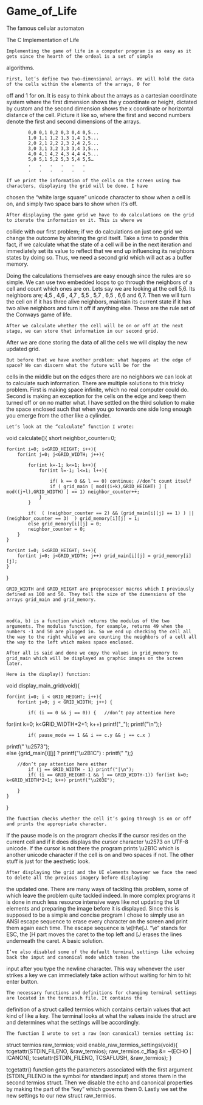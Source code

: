 # Game_of_Life
The famous cellular automaton

 The C Implementation of Life

	Implementing the game of life in a computer program is as easy as it gets since the hearth of the ordeal is a set of simple 
  algorithms.

	First, let’s define two two-dimensional arrays. We will hold the data of the cells within the elements of the arrays, 0 for 
  off and 1 for on. It is easy to think about the arrays as a cartesian coordinate system where the first dimension shows the 
  y coordinate or height, dictated by custom and the second dimension shows the x coordinate or horizontal distance of the 
  cell. Picture it like so, where the first and second numbers denote the first and second dimensions of the arrays.

			0,0	0,1	0,2	0,3	0,4	0,5...
			1,0	1,1	1,2	1,3	1,4	1,5...
			2,0	2,1	2,2	2,3	2,4	2,5...
			3,0	3,1	3,2	3,3	3,4	3,5...
			4,0	4,1	4,2	4,3	4,4	4,5...
			5,0	5,1	5,2	5,3	5,4	5,5…
			.	.	.	.	.	.
			.	.	.	.	.	.

	If we print the information of the cells on the screen using two characters, displaying the grid will be done. I have 
  chosen the “white large square” unicode character to show when a cell is on, and simply two space bars to show when it’s off.

	
	After displaying the game grid we have to do calculations on the grid to iterate the information on it. This is where we
  collide with our first problem; if we do calculations on just one grid we change the outcome by altering the grid itself.
  Take a time to ponder this fact, if we calculate what the state of a cell will be in the next iteration and immediately set
  its value to reflect that we end up influencing its neighbors states by doing so. Thus, we need a second grid which will act
  as a buffer memory.

	
Doing the calculations themselves are easy enough since the rules are so simple. We can use two embedded loops to go through
the neighbors of a cell and count which ones are on. Lets say we are looking at the cell 5,6. Its neighbors are; 4,5 , 4,6 , 
4,7 , 5,5 , 5,7 , 6,5 , 6,6 and 6,7. Then we will turn the cell on if it has three alive neighbors, maintain its current 
state if it has two alive neighbors and turn it off if anything else. These are the rule set of the Conways game of life.

	After we calculate whether the cell will be on or off at the next stage, we can store that information in our second grid. 
  After we are done storing the data of all the cells we will display the new updated grid.

	But before that we have another problem: what happens at the edge of space? We can discern what the future will be for the 
  cells in the middle but on the edges there are no neighbors we can look at to calculate such information. There are 
  multiple solutions to this tricky problem. First is making space infinite, which no real computer could do. Second is 
  making an exception for the cells on the edge and keep them turned off or on no matter what. I have settled on the third 
  solution to make the space enclosed such that when you go towards one side long enough you emerge from the other like a 
  cylinder.






	Let’s look at the “calculate” function I wrote:

void calculate(){
    short neighbor_counter=0;

    for(int i=0; i<GRID_HEIGHT; i++){
        for(int j=0; j<GRID_WIDTH; j++){    

            for(int k=-1; k<=1; k++){          
                for(int l=-1; l<=1; l++){

                    if( k == 0 && l == 0) continue;	//don’t count itself
                    if ( grid_main [ mod((i+k),GRID_HEIGHT) ] [ mod((j+l),GRID_WIDTH) ] == 1) neighbor_counter++;
                }
            }

            if(  ( (neighbor_counter == 2) && (grid_main[i][j] == 1) ) || (neighbor_counter == 3)  ) grid_memory[i][j] = 1;
            else grid_memory[i][j] = 0;
            neighbor_counter = 0;                          
        }
    }

    for(int i=0; i<GRID_HEIGHT; i++){
        for(int j=0; j<GRID_WIDTH; j++) grid_main[i][j] = grid_memory[i][j];
    }
}

	GRID_WIDTH and GRID_HEIGHT are preprocessor macros which I previously defined as 100 and 50. They tell the size of the dimensions of the arrays grid_main and grid_memory.

	

	mod(a, b) is a function which returns the modulus of the two arguments. The modulus function, for example, returns 49 when the numbers -1 and 50 are plugged in. So we end up checking the cell all the way to the right while we are counting the neighbors of a cell all the way to the left which makes space enclosed.

	After all is said and done we copy the values in grid_memory to grid_main which will be displayed as graphic images on the screen later.

	Here is the display() function:

void display_main_grid(void){

    for(int i=0; i < GRID_HEIGHT; i++){
        for(int j=0; j < GRID_WIDTH; j++) {

            if( (i == 0 && j == 0)) {	//don’t pay attention here
for(int k=0; k<GRID_WIDTH*2+1; k++) printf("_"); 
printf("\n");}

            if( pause_mode == 1 && i == c.y && j == c.x )
printf(" \u2573");	
            else {grid_main[i][j] ? printf("\u2B1C") : printf("  ");}

		//don’t pay attention here either
            if (j == GRID_WIDTH - 1) printf("|\n");
            if( (i == GRID_HEIGHT-1 && j == GRID_WIDTH-1)) for(int k=0; k<GRID_WIDTH*2+1; k++) printf("\u203E");

        }
    }
}

	The function checks whether the cell it’s going through is on or off and prints the appropriate character.
  If the pause mode is on the program checks if the cursor resides on the current cell and if it does displays the cursor 
  character \u2573 on UTF-8 unicode. If the cursor is not there the program prints  \u2B1C which is another unicode character 
  if the cell is on and two spaces if not. The other stuff is just for the aesthetic look.

	After displaying the grid and the UI elements however we face the need to delete all the previous imagery before displaying 
  the updated one. There are many ways of tackling this problem, some of which leave the problem quite tackled indeed. In more 
  complex programs it is done in much less resource intensive ways like not updating the UI elements and preparing the image 
  before it is displayed. Since this is supposed to be a simple and concise program I chose to simply use an ANSI escape 
  sequence to erase every character on the screen and print them again each time.
  The escape sequence is \e[H\e[J. “\e” stands for ESC, the [H part moves the caret to the top left and [J erases the lines 
  underneath the caret. A basic solution.

	I’ve also disabled some of the default terminal settings like echoing back the input and canonical mode which takes the 
  input after you type the newline character. This way whenever the user strikes a key we can immediately take action without 
  waiting for him to hit enter button.

	The necessary functions and definitions for changing terminal settings are located in the termios.h file. It contains the 
  definition of a struct called termios which contains certain values that act kind of like a key. The terminal looks at what 
  the values inside the struct are and determines what the settings will be accordingly.
	
	The function I wrote to set a raw (non canonical) termios setting is:
struct termios raw_termios;
void enable_raw_termios_settings(void){
    tcgetattr(STDIN_FILENO, &raw_termios);
    raw_termios.c_lflag &= ~(ECHO | ICANON);
    tcsetattr(STDIN_FILENO, TCSAFLUSH, &raw_termios);
}

tcgetattr() function gets the parameters associated with the first argument (STDIN_FILENO is the symbol for standard input) 
and stores them in the second termios struct.
Then we disable the echo and canonical properties by making the part of the “key” which governs them 0. Lastly we set the 
new settings to our new struct raw_termios.
